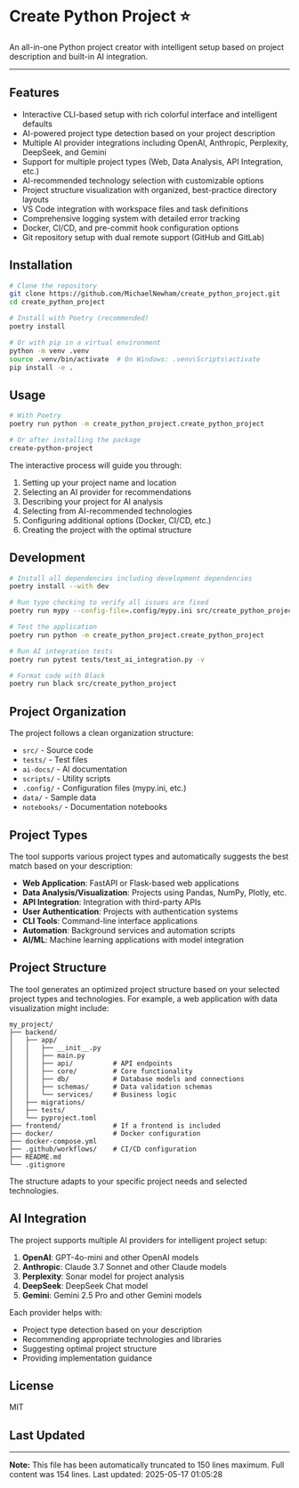 # Create Python Project ⭐

An all-in-one Python project creator with intelligent setup based on project description and built-in AI integration.

***

## Features

- Interactive CLI-based setup with rich colorful interface and intelligent defaults
- AI-powered project type detection based on your project description
- Multiple AI provider integrations including OpenAI, Anthropic, Perplexity, DeepSeek, and Gemini
- Support for multiple project types (Web, Data Analysis, API Integration, etc.)
- AI-recommended technology selection with customizable options
- Project structure visualization with organized, best-practice directory layouts
- VS Code integration with workspace files and task definitions
- Comprehensive logging system with detailed error tracking
- Docker, CI/CD, and pre-commit hook configuration options
- Git repository setup with dual remote support (GitHub and GitLab)

## Installation

```bash
# Clone the repository
git clone https://github.com/MichaelNewham/create_python_project.git
cd create_python_project

# Install with Poetry (recommended)
poetry install

# Or with pip in a virtual environment
python -m venv .venv
source .venv/bin/activate  # On Windows: .venv\Scripts\activate
pip install -e .
```

## Usage

```bash
# With Poetry
poetry run python -m create_python_project.create_python_project

# Or after installing the package
create-python-project
```

The interactive process will guide you through:
1. Setting up your project name and location
2. Selecting an AI provider for recommendations
3. Describing your project for AI analysis
4. Selecting from AI-recommended technologies
5. Configuring additional options (Docker, CI/CD, etc.)
6. Creating the project with the optimal structure

## Development

```bash
# Install all dependencies including development dependencies
poetry install --with dev

# Run type checking to verify all issues are fixed
poetry run mypy --config-file=.config/mypy.ini src/create_python_project

# Test the application
poetry run python -m create_python_project.create_python_project

# Run AI integration tests
poetry run pytest tests/test_ai_integration.py -v

# Format code with Black
poetry run black src/create_python_project
```

## Project Organization

The project follows a clean organization structure:

- `src/` - Source code
- `tests/` - Test files
- `ai-docs/` - AI documentation
- `scripts/` - Utility scripts
- `.config/` - Configuration files (mypy.ini, etc.)
- `data/` - Sample data
- `notebooks/` - Documentation notebooks

## Project Types

The tool supports various project types and automatically suggests the best match based on your description:

- **Web Application**: FastAPI or Flask-based web applications
- **Data Analysis/Visualization**: Projects using Pandas, NumPy, Plotly, etc.
- **API Integration**: Integration with third-party APIs
- **User Authentication**: Projects with authentication systems
- **CLI Tools**: Command-line interface applications
- **Automation**: Background services and automation scripts
- **AI/ML**: Machine learning applications with model integration

## Project Structure

The tool generates an optimized project structure based on your selected project types and technologies. For example, a web application with data visualization might include:

```
my_project/
├── backend/
│   ├── app/
│   │   ├── __init__.py
│   │   ├── main.py
│   │   ├── api/          # API endpoints
│   │   ├── core/         # Core functionality
│   │   ├── db/           # Database models and connections
│   │   ├── schemas/      # Data validation schemas
│   │   └── services/     # Business logic
│   ├── migrations/
│   ├── tests/
│   └── pyproject.toml
├── frontend/             # If a frontend is included
├── docker/               # Docker configuration
├── docker-compose.yml
├── .github/workflows/    # CI/CD configuration
├── README.md
└── .gitignore
```

The structure adapts to your specific project needs and selected technologies.

## AI Integration

The project supports multiple AI providers for intelligent project setup:

1. **OpenAI**: GPT-4o-mini and other OpenAI models
2. **Anthropic**: Claude 3.7 Sonnet and other Claude models
3. **Perplexity**: Sonar model for project analysis
4. **DeepSeek**: DeepSeek Chat model
5. **Gemini**: Gemini 2.5 Pro and other Gemini models

Each provider helps with:
- Project type detection based on your description
- Recommending appropriate technologies and libraries
- Suggesting optimal project structure
- Providing implementation guidance

## License

MIT

## Last Updated

---

**Note:** This file has been automatically truncated to 150 lines maximum.
Full content was 154 lines. Last updated: 2025-05-17 01:05:28
